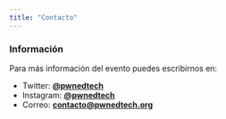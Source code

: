 ```yaml
---
title: "Contacto"
---
```

### Información

Para más información del evento puedes escribirnos en:

- Twitter: [**@pwnedtech**](https://twitter.com/pwnedtech)
- Instagram: [**@pwnedtech**](https://instagram.com/pwnedtech)
- Correo: **contacto@pwnedtech.org**

